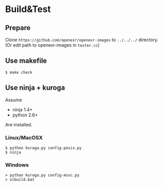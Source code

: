 # Build&Test

## Prepare

Clone `https://github.com/openexr/openexr-images` to `../../../` directory.
(Or edit path to openexr-images in `tester.cc`)

## Use makefile

    $ make check

## Use ninja + kuroga

Assume

* ninja 1.4+
* python 2.6+

Are installed.

### Linux/MacOSX

    $ python kuroga.py config-posix.py
    $ ninja

### Windows

    > python kuroga.py config-msvc.py
    > vcbuild.bat

